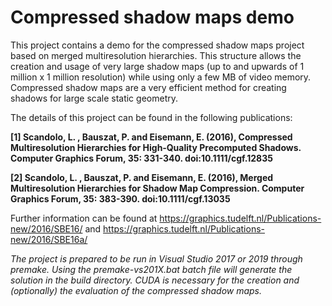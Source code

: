 # Compressed shadow maps demo

This project contains a demo for the compressed shadow maps project based on merged multiresolution hierarchies. This structure allows the creation and usage of very large shadow maps (up to and upwards of 1 million x 1 million resolution) while using only a few MB of video memory. Compressed shadow maps are a very efficient method for creating shadows for large scale static geometry.

The details of this project can be found in the following publications: 

**[1] Scandolo, L. , Bauszat, P. and Eisemann, E. (2016), Compressed Multiresolution Hierarchies for High‐Quality Precomputed Shadows. Computer Graphics Forum, 35: 331-340. doi:10.1111/cgf.12835**

**[2] Scandolo, L. , Bauszat, P. and Eisemann, E. (2016), Merged Multiresolution Hierarchies for Shadow Map Compression. Computer Graphics Forum, 35: 383-390. doi:10.1111/cgf.13035**

Further information can be found at https://graphics.tudelft.nl/Publications-new/2016/SBE16/ and https://graphics.tudelft.nl/Publications-new/2016/SBE16a/

*The project is prepared to be run in Visual Studio 2017 or 2019 through premake. Using the premake-vs201X.bat batch file will generate the solution in the build directory. CUDA is necessary for the creation and (optionally) the evaluation of the compressed shadow maps.*
